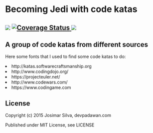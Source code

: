 <h1> Becoming Jedi with code katas </h1>
<h2>
    <img src="https://travis-ci.org/devpadawan/becoming-jedi-katas.svg?branch=master" />
    <a href='https://coveralls.io/r/devpadawan/becoming-jedi-katas'>
      <img src='https://coveralls.io/repos/devpadawan/becoming-jedi-katas/badge.svg' alt='Coverage Status' />
    </a>
    <img src="https://img.shields.io/badge/license-MIT-blue.svg?style=flat" />
</h2>
<h2> A group of code katas from different sources </h2>

<p> Here some fonts that I used to find some code katas to do: </p>
<lu>
  <li>http://katas.softwarecraftsmanship.org</li>
  <li> http://www.codingdojo.org/</li>
  <li> https://projecteuler.net/ </li>
  <li> http://www.codewars.com/ </li>
  <li> https://www.codingame.com </li>
</lu>

License
-------

Copyright (c) 2015 Josimar Silva, devpadawan.com

Published under MIT License, see LICENSE
